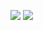 ![](https://komarev.com/ghpvc/?username=nuggetbucket54&style=pixel)
![](https://hit.yhype.me/github/profile?account_id=55860775)
<!--
**nuggetbucket54/nuggetbucket54** is a ✨ _special_ ✨ repository because its `README.md` (this file) appears on your GitHub profile.

Here are some ideas to get you started:

- 🔭 I’m currently working on ...
- 🌱 I’m currently learning ...
- 👯 I’m looking to collaborate on ...
- 🤔 I’m looking for help with ...
- 💬 Ask me about ...
- 📫 How to reach me: ...
- 😄 Pronouns: ...
- ⚡ Fun fact: ...
-->

